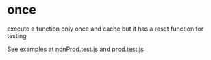 # once

execute a function only once and cache but it has a reset function for testing

See examples at [nonProd.test.js](nonProd.test.js) and [prod.test.js](prod.test.js)
